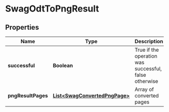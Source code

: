 
# SwagOdtToPngResult

## Properties
Name | Type | Description | Notes
------------ | ------------- | ------------- | -------------
**successful** | **Boolean** | True if the operation was successful, false otherwise |  [optional]
**pngResultPages** | [**List&lt;SwagConvertedPngPage&gt;**](SwagConvertedPngPage.md) | Array of converted pages |  [optional]



